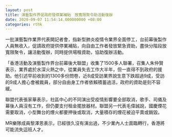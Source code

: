 ```yaml
---
layout: post
title: 演藝製作界促政府發停業補貼　放寬限聚令助活動復辦
date: 2020-09-07 11:54:14.000000000 +08:00
categories: rthk
---
```


一批演藝製作業界代表開記者會，指新型肺炎疫情令業界全面停工，台前幕後製作人員無收入，促請政府提供停業補貼，向自由工作者發放緊急資助，盡快分階段放寬限聚令，讓活動復辦，同時提供場租資助，協助復辦活動。

「香港活動及演藝製作界台前幕後大聯盟」收集了1500多人聯署，召集人朱仲賢表示，業界處於水深火熱之中，從業員失去工作大半年，但一直得不到政府的援助。他引述早前收到的1300多份問卷，近8成受訪業界說生意下跌超過9成，受訪的9成人擔心會被裁員，部分自由身工作者依賴積蓄過活，政府的資助是刻不容緩。

聯盟代表張家華表示，社區中心的不同演出受疫情影響要全部取消，歌手、司儀及幕後人員沒有工作，但仍要支付租金擺放器材。聯盟另一代表毛偉誠說，國慶煙花需要取消，小型舞台的煙火都要押後或取消，大量積存的煙花被迫平賣或銷毀。

MR樂隊成員黎澤恩表示，已經很久沒有演出過，不少業內人士面臨轉行，香港將可能流失這班人才。
